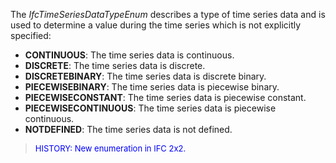 ﻿The _IfcTimeSeriesDataTypeEnum_ describes a type of time series data and is used to determine a value during the time series which is not explicitly specified:

* **CONTINUOUS**: The time series data is continuous.
* **DISCRETE**: The time series data is discrete.
* **DISCRETEBINARY**: The time series data is discrete binary.
* **PIECEWISEBINARY**: The time series data is piecewise binary.
* **PIECEWISECONSTANT**: The time series data is piecewise constant.
* **PIECEWISECONTINUOUS**: The time series data is piecewise continuous.
* **NOTDEFINED**: The time series data is not defined.

> <font color="#0000FF" size="-1"> HISTORY: New enumeration in IFC
		  2x2.<br>   </font>
>
